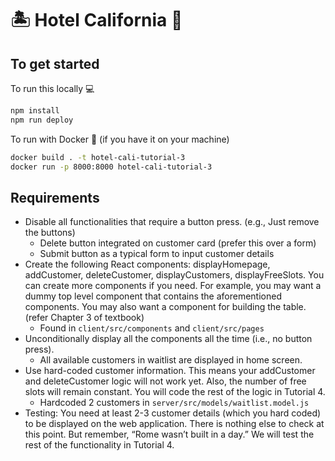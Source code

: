 # 🏝 Hotel California 🏨 

## To get started

To run this locally 💻

```bash
npm install
npm run deploy
```

To run with Docker 🐳 (if you have it on your machine)

```bash
docker build . -t hotel-cali-tutorial-3
docker run -p 8000:8000 hotel-cali-tutorial-3
```

## Requirements

- Disable all functionalities that require a button press. (e.g., Just remove the buttons)
  - Delete button integrated on customer card (prefer this over a form)
  - Submit button as a typical form to input customer details
- Create the following React components: displayHomepage, addCustomer, deleteCustomer, displayCustomers, displayFreeSlots. You can create more components if you need. For example, you may want a dummy top level component that contains the aforementioned components. You may also want a component for building the table. (refer Chapter 3 of textbook)
  - Found in `client/src/components` and `client/src/pages`
- Unconditionally display all the components all the time (i.e., no button press).
  - All available customers in waitlist are displayed in home screen.
- Use hard-coded customer information. This means your addCustomer and deleteCustomer logic will not work yet. Also, the number of free slots will remain constant. You will code the rest of the logic in Tutorial 4.
  - Hardcoded 2 customers in `server/src/models/waitlist.model.js`
- Testing: You need at least 2-3 customer details (which you hard coded) to be displayed on the web application. There is nothing else to check at this point. But remember, “Rome wasn’t built in a day.” We will test the rest of the functionality in Tutorial 4.
